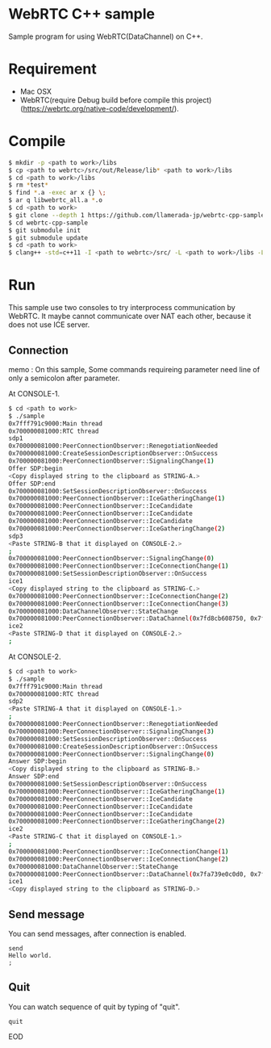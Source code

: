 # WebRTC C++ sample
Sample program for using WebRTC(DataChannel) on C++.

# Requirement

* Mac OSX
* WebRTC(require Debug build before compile this project)(https://webrtc.org/native-code/development/).

# Compile

```sh
$ mkdir -p <path to work>/libs
$ cp <path to webrtc>/src/out/Release/lib* <path to work>/libs
$ cd <path to work>/libs
$ rm *test*
$ find *.a -exec ar x {} \;
$ ar q libwebrtc_all.a *.o
$ cd <path to work>
$ git clone --depth 1 https://github.com/llamerada-jp/webrtc-cpp-sample.git
$ cd webrtc-cpp-sample
$ git submodule init
$ git submodule update
$ cd <path to work>
$ clang++ -std=c++11 -I <path to webrtc>/src/ -L <path to work>/libs -L <path to webrtc>/src/out/Debug/ -lwebrtc_all -lwebrtc -framework CoreFoundation -framework Foundation -framework CoreAudio -framework AudioToolbox -framework CoreGraphics -o sample <path to work>/webrtc-cpp-sample/main.cpp
```

# Run

This sample use two consoles to try interprocess communication by WebRTC.
It maybe cannot communicate over NAT each other, because it does not use ICE server.

## Connection

memo : On this sample, Some commands requireing parameter need line of only a semicolon after parameter.

At CONSOLE-1.

```sh
$ cd <path to work>
$ ./sample
0x7fff791c9000:Main thread
0x700000081000:RTC thread
sdp1
0x700000081000:PeerConnectionObserver::RenegotiationNeeded
0x700000081000:CreateSessionDescriptionObserver::OnSuccess
0x700000081000:PeerConnectionObserver::SignalingChange(1)
Offer SDP:begin
<Copy displayed string to the clipboard as STRING-A.>
Offer SDP:end
0x700000081000:SetSessionDescriptionObserver::OnSuccess
0x700000081000:PeerConnectionObserver::IceGatheringChange(1)
0x700000081000:PeerConnectionObserver::IceCandidate
0x700000081000:PeerConnectionObserver::IceCandidate
0x700000081000:PeerConnectionObserver::IceCandidate
0x700000081000:PeerConnectionObserver::IceGatheringChange(2)
sdp3
<Paste STRING-B that it displayed on CONSOLE-2.>
;
0x700000081000:PeerConnectionObserver::SignalingChange(0)
0x700000081000:PeerConnectionObserver::IceConnectionChange(1)
0x700000081000:SetSessionDescriptionObserver::OnSuccess
ice1
<Copy displayed string to the clipboard as STRING-C.>
0x700000081000:PeerConnectionObserver::IceConnectionChange(2)
0x700000081000:PeerConnectionObserver::IceConnectionChange(3)
0x700000081000:DataChannelObserver::StateChange
0x700000081000:PeerConnectionObserver::DataChannel(0x7fd8cb608750, 0x7fd8cb71bef0)
ice2
<Paste STRING-D that it displayed on CONSOLE-2.>
;
```

At CONSOLE-2.

```sh
$ cd <path to work>
$ ./sample
0x7fff791c9000:Main thread
0x700000081000:RTC thread
sdp2
<Paste STRING-A that it displayed on CONSOLE-1.>
;
0x700000081000:PeerConnectionObserver::RenegotiationNeeded
0x700000081000:PeerConnectionObserver::SignalingChange(3)
0x700000081000:SetSessionDescriptionObserver::OnSuccess
0x700000081000:CreateSessionDescriptionObserver::OnSuccess
0x700000081000:PeerConnectionObserver::SignalingChange(0)
Answer SDP:begin
<Copy displayed string to the clipboard as STRING-B.>
Answer SDP:end
0x700000081000:SetSessionDescriptionObserver::OnSuccess
0x700000081000:PeerConnectionObserver::IceGatheringChange(1)
0x700000081000:PeerConnectionObserver::IceCandidate
0x700000081000:PeerConnectionObserver::IceCandidate
0x700000081000:PeerConnectionObserver::IceCandidate
0x700000081000:PeerConnectionObserver::IceGatheringChange(2)
ice2
<Paste STRING-C that it displayed on CONSOLE-1.>
;
0x700000081000:PeerConnectionObserver::IceConnectionChange(1)
0x700000081000:PeerConnectionObserver::IceConnectionChange(2)
0x700000081000:DataChannelObserver::StateChange
0x700000081000:PeerConnectionObserver::DataChannel(0x7fa739e0c0d0, 0x7fa739e08b80)
ice1
<Copy displayed string to the clipboard as STRING-D.>
```

## Send message

You can send messages, after connection is enabled.

```
send
Hello world.
;
```

## Quit

You can watch sequence of quit by typing of "quit".

```
quit
```

EOD
